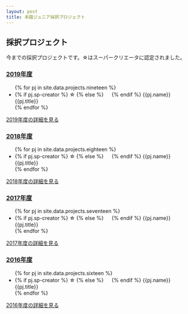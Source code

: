 ```yaml
---
layout: post
title: 未踏ジュニア採択プロジェクト
---
```


<div class="">
  <h2>採択プロジェクト</h2>
  <p>今までの採択プロジェクトです。☆はスーパークリエータに認定されました。</p>

  <a href="/projects/2019"><h3>2019年度</h3></a>
  <ul class="project-list">
    {% for pj in site.data.projects.nineteen %}
    <li>
      {% if pj.sp-creator %}
      <span>☆ </span>
      {% else %}
      <span>　 </span>
      {% endif %}
      {{pj.name}} {{pj.title}}
    </li>
    {% endfor %}
  </ul>
  <a href="/projects/2019" class="button">2019年度の詳細を見る</a>

  <a href="/projects/2018"><h3>2018年度</h3></a>
  <ul class="project-list">
    {% for pj in site.data.projects.eighteen %}
    <li>
      {% if pj.sp-creator %}
      <span>☆ </span>
      {% else %}
      <span>　 </span>
      {% endif %}
      {{pj.name}} {{pj.title}}
    </li>
    {% endfor %}
  </ul>
  <a href="/projects/2018" class="button">2018年度の詳細を見る</a>

  <a href="/projects/2017"><h3>2017年度</h3></a>
  <ul class="project-list">
    {% for pj in site.data.projects.seventeen %}
    <li>
      {% if pj.sp-creator %}
      <span>☆ </span>
      {% else %}
      <span>　 </span>
      {% endif %}
      {{pj.name}} {{pj.title}}
    </li>
    {% endfor %}
  </ul>
  <a href="/projects/2017" class="button">2017年度の詳細を見る</a>

  <a href="/projects/2016"><h3>2016年度</h3></a>
  <ul class="project-list">
    {% for pj in site.data.projects.sixteen %}
    <li>
      {% if pj.sp-creator %}
      <span>☆ </span>
      {% else %}
      <span>　 </span>
      {% endif %}
      {{pj.name}} {{pj.title}}
    </li>
    {% endfor %}
  </ul>
  <a href="/projects/2016" class="button">2016年度の詳細を見る</a>
</div>
